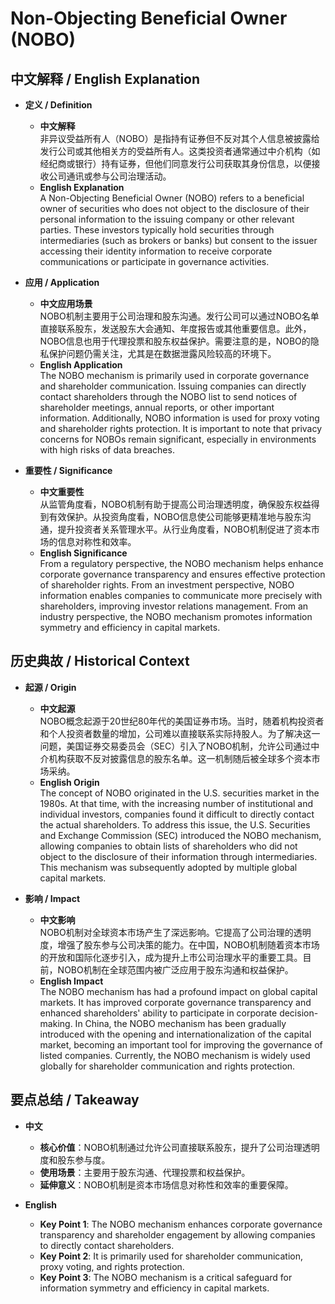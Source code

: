 # Non-Objecting Beneficial Owner (NOBO)

## 中文解释 / English Explanation

* **定义 / Definition**  
  - **中文解释**  
    非异议受益所有人（NOBO）是指持有证券但不反对其个人信息被披露给发行公司或其他相关方的受益所有人。这类投资者通常通过中介机构（如经纪商或银行）持有证券，但他们同意发行公司获取其身份信息，以便接收公司通讯或参与公司治理活动。  
  - **English Explanation**  
    A Non-Objecting Beneficial Owner (NOBO) refers to a beneficial owner of securities who does not object to the disclosure of their personal information to the issuing company or other relevant parties. These investors typically hold securities through intermediaries (such as brokers or banks) but consent to the issuer accessing their identity information to receive corporate communications or participate in governance activities.

* **应用 / Application**  
  - **中文应用场景**  
    NOBO机制主要用于公司治理和股东沟通。发行公司可以通过NOBO名单直接联系股东，发送股东大会通知、年度报告或其他重要信息。此外，NOBO信息也用于代理投票和股东权益保护。需要注意的是，NOBO的隐私保护问题仍需关注，尤其是在数据泄露风险较高的环境下。  
  - **English Application**  
    The NOBO mechanism is primarily used in corporate governance and shareholder communication. Issuing companies can directly contact shareholders through the NOBO list to send notices of shareholder meetings, annual reports, or other important information. Additionally, NOBO information is used for proxy voting and shareholder rights protection. It is important to note that privacy concerns for NOBOs remain significant, especially in environments with high risks of data breaches.

* **重要性 / Significance**  
  - **中文重要性**  
    从监管角度看，NOBO机制有助于提高公司治理透明度，确保股东权益得到有效保护。从投资角度看，NOBO信息使公司能够更精准地与股东沟通，提升投资者关系管理水平。从行业角度看，NOBO机制促进了资本市场的信息对称性和效率。  
  - **English Significance**  
    From a regulatory perspective, the NOBO mechanism helps enhance corporate governance transparency and ensures effective protection of shareholder rights. From an investment perspective, NOBO information enables companies to communicate more precisely with shareholders, improving investor relations management. From an industry perspective, the NOBO mechanism promotes information symmetry and efficiency in capital markets.

## 历史典故 / Historical Context

* **起源 / Origin**  
  - **中文起源**  
    NOBO概念起源于20世纪80年代的美国证券市场。当时，随着机构投资者和个人投资者数量的增加，公司难以直接联系实际持股人。为了解决这一问题，美国证券交易委员会（SEC）引入了NOBO机制，允许公司通过中介机构获取不反对披露信息的股东名单。这一机制随后被全球多个资本市场采纳。  
  - **English Origin**  
    The concept of NOBO originated in the U.S. securities market in the 1980s. At that time, with the increasing number of institutional and individual investors, companies found it difficult to directly contact the actual shareholders. To address this issue, the U.S. Securities and Exchange Commission (SEC) introduced the NOBO mechanism, allowing companies to obtain lists of shareholders who did not object to the disclosure of their information through intermediaries. This mechanism was subsequently adopted by multiple global capital markets.

* **影响 / Impact**  
  - **中文影响**  
    NOBO机制对全球资本市场产生了深远影响。它提高了公司治理的透明度，增强了股东参与公司决策的能力。在中国，NOBO机制随着资本市场的开放和国际化逐步引入，成为提升上市公司治理水平的重要工具。目前，NOBO机制在全球范围内被广泛应用于股东沟通和权益保护。  
  - **English Impact**  
    The NOBO mechanism has had a profound impact on global capital markets. It has improved corporate governance transparency and enhanced shareholders' ability to participate in corporate decision-making. In China, the NOBO mechanism has been gradually introduced with the opening and internationalization of the capital market, becoming an important tool for improving the governance of listed companies. Currently, the NOBO mechanism is widely used globally for shareholder communication and rights protection.

## 要点总结 / Takeaway

* **中文**  
  - **核心价值**：NOBO机制通过允许公司直接联系股东，提升了公司治理透明度和股东参与度。  
  - **使用场景**：主要用于股东沟通、代理投票和权益保护。  
  - **延伸意义**：NOBO机制是资本市场信息对称性和效率的重要保障。  

* **English**  
  - **Key Point 1**: The NOBO mechanism enhances corporate governance transparency and shareholder engagement by allowing companies to directly contact shareholders.  
  - **Key Point 2**: It is primarily used for shareholder communication, proxy voting, and rights protection.  
  - **Key Point 3**: The NOBO mechanism is a critical safeguard for information symmetry and efficiency in capital markets.